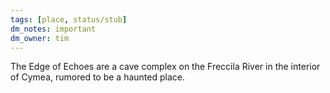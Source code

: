 ```yaml
---
tags: [place, status/stub]
dm_notes: important
dm_owner: tim
---
```


The Edge of Echoes are a cave complex on the Freccila River in the interior of Cymea, rumored to be a haunted place.
